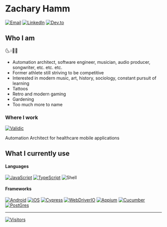 # Zachary Hamm

[![Email](https://img.shields.io/badge/Email-zjhamm304+hello@gmail.com-F5F5F5?style=for-the-badge&labelColor=EA4335&logo=gmail&logoColor=white)](mailto:zjhamm304+hello@gmail.com)
[![LinkedIn](https://img.shields.io/badge/LinkedIn-@hammzj-F5F5F5?style=for-the-badge&logo=linkedin&logoColor=white&labelColor=0077B5)](https://www.linkedin.com/in/hammzachj/)
[![Dev.to](https://img.shields.io/badge/dev.to-@zjhamm-F5F5F5?style=for-the-badge&logo=devdotto&logoColor=white&labelColor=0A0A0A)](https://dev.to/hammzj)


## Who I am

🌜🎶🎵🌛

- Automation architect, software engineer, musician, audio producer, songwriter, etc. etc. etc.
- Former athlete still striving to be competitive
- Interested in modern music, art, history, sociology, constant pursuit of learning
- Tattoos
- Retro and modern gaming
- Gardening
- Too much more to name

### Where I work

[![Validic](https://img.shields.io/badge/Validic-Software%20Engineer%20II-F5F5F5?style=for-the-badge&labelColor=rgb(4%2C%2070%2C%20115))](https://validic.com/)

Automation Architect for healthcare mobile applications

## What I currently use

#### Languages

[![JavaScript](https://img.shields.io/badge/JavaScript-323330?style=for-the-badge&logo=javascript&logoColor=F7DF1E)](https://www.javascript.com/)
[![TypeScript](https://img.shields.io/badge/TypeScript-007ACC?style=for-the-badge&logo=typescript&logoColor=F5F5F5)](https://www.typescriptlang.org/)
![Shell](https://img.shields.io/badge/Shell_Script-121011?style=for-the-badge&logo=gnu-bash&logoColor=white)

#### Frameworks

[![Android](https://img.shields.io/badge/Android-3DDC84?style=for-the-badge&logo=android&logoColor=F5FFFA)](https://www.android.com/)
[![iOS](https://img.shields.io/badge/iOS-000000?style=for-the-badge&logo=ios&logoColor=F5FFFA)](https://www.apple.com/ios/)
[![Cypress](https://img.shields.io/badge/Cypress-17202C?style=for-the-badge&logo=cypress&logoColor=F5F5F5)](https://www.cypress.io/)
[![WebDriverIO](https://img.shields.io/badge/WebDriverIO-rgb(234%2C%2089%2C%206)?style=for-the-badge&logo=webdriverio&logoColor=white)](https://www.webdriver.io/)
[![Appium](https://img.shields.io/badge/Appium-rgb(124%2C%2074%2C%20161)?style=for-the-badge&logo=appium)](https://appium.io/)
[![Cucumber](https://img.shields.io/badge/Cucumber-173647?style=for-the-badge&logo=cucumber&logoColor=brightgreen)](https://cucumber.io/)
[![PostGres](https://img.shields.io/badge/PostgreSQL-316192?style=for-the-badge&logo=postgresql&logoColor=white)](https://www.postgresql.org/)

***

<!--
https://www.visitorbadge.io/
Want to keep track of your visitors?
You can keep track of your total hits and seven day visitor overview on our status page:
https://visitorbadge.io/status?path=https://github.com/hammzj
You can also make use of our API to receive the information if you want to integrate it in your system. The API is available at:
https://api.visitorbadge.io/api/status?path=https://github.com/hammzj - GET
-->

[![Visitors](https://api.visitorbadge.io/api/visitors?path=https%3A%2F%2Fgithub.com%2Fhammzj&label=Visitors&countColor=%23daa520)](https://visitorbadge.io/status?path=https%3A%2F%2Fgithub.com%2Fhammzj)

